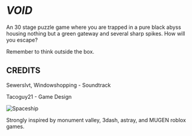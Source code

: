 # ***VOID***
An 30 stage puzzle game where you are trapped in a pure black abyss housing nothing but a green gateway and several sharp spikes. How will you escape?

Remember to think outside the box.

## CREDITS
Sewerslvt, Windowshopping - Soundtrack

Tacoguy21 - Game Design

![Spaceship](https://github.com/TacoGuy21/VOID/assets/119009502/c779e3ea-cf23-4743-abed-76f7c4092a22)

Strongly inspired by monument valley, 3dash, astray, and MUGEN roblox games.
